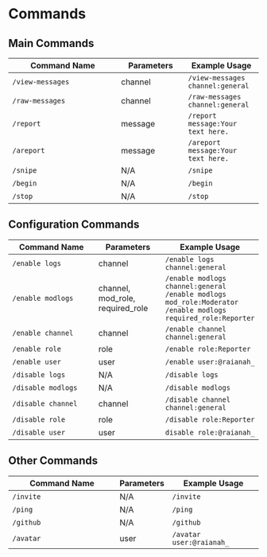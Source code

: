 # Commands

## Main Commands

<table><thead><tr><th width="203">Command Name</th><th width="119">Parameters</th><th>Example Usage</th></tr></thead><tbody><tr><td><code>/view-messages</code></td><td>channel</td><td><code>/view-messages channel:general</code></td></tr><tr><td><code>/raw-messages</code></td><td>channel</td><td><code>/raw-messages channel:general</code></td></tr><tr><td><code>/report</code></td><td>message</td><td><code>/report message:Your text here.</code></td></tr><tr><td><code>/areport</code></td><td>message</td><td><code>/areport message:Your text here.</code></td></tr><tr><td><code>/snipe</code></td><td>N/A</td><td><code>/snipe</code></td></tr><tr><td><code>/begin</code></td><td>N/A</td><td><code>/begin</code></td></tr><tr><td><code>/stop</code></td><td>N/A</td><td><code>/stop</code></td></tr></tbody></table>

## Configuration Commands

<table><thead><tr><th width="201">Command Name</th><th width="129">Parameters</th><th>Example Usage</th></tr></thead><tbody><tr><td><code>/enable logs</code></td><td>channel</td><td><code>/enable logs channel:general</code></td></tr><tr><td><code>/enable modlogs</code></td><td>channel, mod_role, required_role</td><td><code>/enable modlogs channel:general</code><br><code>/enable modlogs mod_role:Moderator</code><br><code>/enable modlogs required_role:Reporter</code></td></tr><tr><td><code>/enable channel</code></td><td>channel</td><td><code>/enable channel channel:general</code></td></tr><tr><td><code>/enable role</code></td><td>role</td><td><code>/enable role:Reporter</code></td></tr><tr><td><code>/enable user</code></td><td>user</td><td><code>/enable user:@raianah_</code></td></tr><tr><td><code>/disable logs</code></td><td>N/A</td><td><code>/disable logs</code></td></tr><tr><td><code>/disable modlogs</code></td><td>N/A</td><td><code>/disable modlogs</code></td></tr><tr><td><code>/disable channel</code></td><td>channel</td><td><code>/disable channel channel:general</code></td></tr><tr><td><code>/disable role</code></td><td>role</td><td><code>/disable role:Reporter</code></td></tr><tr><td><code>/disable user</code></td><td>user</td><td><code>disable role:@raianah_</code></td></tr></tbody></table>

## Other Commands

<table><thead><tr><th width="200">Command Name</th><th>Parameters</th><th>Example Usage</th></tr></thead><tbody><tr><td><code>/invite</code></td><td>N/A</td><td><code>/invite</code></td></tr><tr><td><code>/ping</code></td><td>N/A</td><td><code>/ping</code></td></tr><tr><td><code>/github</code></td><td>N/A</td><td><code>/github</code></td></tr><tr><td><code>/avatar</code></td><td>user</td><td><code>/avatar user:@raianah_</code></td></tr></tbody></table>
